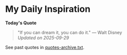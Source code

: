 # My Daily Inspiration

**Today's Quote**  
> "If you can dream it, you can do it." — Walt Disney  
*Updated on 2025-09-29*

See past quotes in [quotes-archive.txt](quotes-archive.txt).
